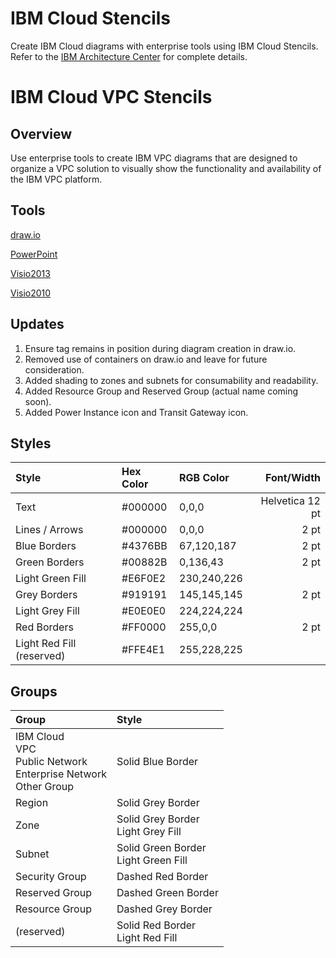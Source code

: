 # IBM Cloud Stencils

Create IBM Cloud diagrams with enterprise tools using IBM Cloud Stencils.  
Refer to the [IBM Architecture Center](https://www.ibm.com/cloud/garage/architectures/edit) for complete details.

# IBM Cloud VPC Stencils

## Overview

Use enterprise tools to create IBM VPC diagrams that are designed to organize a VPC solution to visually show the functionality and availability of the IBM VPC platform.    

## Tools

[draw.io](/drawio/drawio.md)

[PowerPoint](/powerpoint/powerpoint.md)

[Visio2013](/visio2013/visio2013.md)

[Visio2010](/visio2010/visio2010.md)

## Updates

1. Ensure tag remains in position during diagram creation in draw.io.  
2. Removed use of containers on draw.io and leave for future consideration.
3. Added shading to zones and subnets for consumability and readability.
4. Added Resource Group and Reserved Group (actual name coming soon).
5. Added Power Instance icon and Transit Gateway icon.

## Styles

| Style | Hex Color | RGB Color | Font/Width |
| :--- | :--- | :--- | ---: |
| Text | #000000 | 0,0,0 | Helvetica 12 pt |
| Lines / Arrows | #000000 | 0,0,0 | 2 pt |
| Blue Borders | #4376BB | 67,120,187 | 2 pt |
| Green Borders | #00882B | 0,136,43 | 2 pt |
| Light Green Fill | #E6F0E2 | 230,240,226 | |
| Grey Borders | #919191 | 145,145,145 | 2 pt |
| Light Grey Fill | #E0E0E0 | 224,224,224 | |
| Red Borders | #FF0000 | 255,0,0 | 2 pt |
| Light Red Fill (reserved) | #FFE4E1 | 255,228,225 | |

## Groups

| Group | Style |
| :--- | :--- |
| IBM Cloud<br/>VPC<br/>Public Network<br/>Enterprise Network<br/>Other Group | Solid Blue Border |
| Region | Solid Grey Border |
| Zone | Solid Grey Border<br/>Light Grey Fill |
| Subnet | Solid Green Border<br>Light Green Fill |
| Security Group | Dashed Red Border |
| Reserved Group | Dashed Green Border |
| Resource Group | Dashed Grey Border |
| (reserved) | Solid Red Border<br>Light Red Fill |
